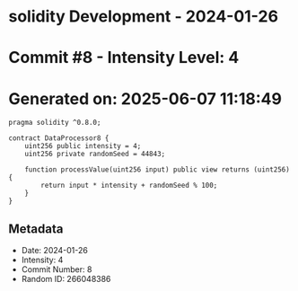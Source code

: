 ﻿# solidity Development - 2024-01-26
# Commit #8 - Intensity Level: 4
# Generated on: 2025-06-07 11:18:49
```solidity
pragma solidity ^0.8.0;

contract DataProcessor8 {
    uint256 public intensity = 4;
    uint256 private randomSeed = 44843;

    function processValue(uint256 input) public view returns (uint256) {
        return input * intensity + randomSeed % 100;
    }
}
```
## Metadata
- Date: 2024-01-26
- Intensity: 4
- Commit Number: 8
- Random ID: 266048386
